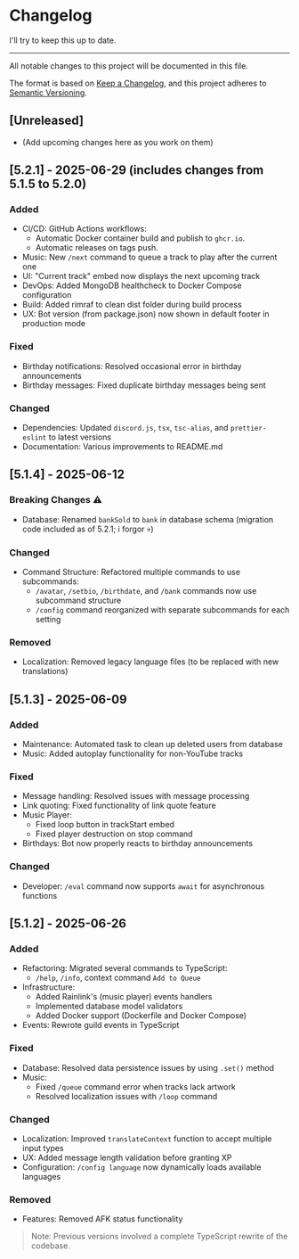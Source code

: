 # Changelog

I'll try to keep this up to date.

----

All notable changes to this project will be documented in this file.

The format is based on [Keep a Changelog](https://keepachangelog.com/en/1.0.0/),
and this project adheres to [Semantic Versioning](https://semver.org/spec/v2.0.0.html).

## [Unreleased]

- (Add upcoming changes here as you work on them)

## [5.2.1] - 2025-06-29 (includes changes from 5.1.5 to 5.2.0)

### Added

- CI/CD: GitHub Actions workflows:
  - Automatic Docker container build and publish to `ghcr.io`.
  - Automatic releases on tags push.
- Music: New `/next` command to queue a track to play after the current one
- UI: "Current track" embed now displays the next upcoming track
- DevOps: Added MongoDB healthcheck to Docker Compose configuration
- Build: Added rimraf to clean dist folder during build process
- UX: Bot version (from package.json) now shown in default footer in production mode

### Fixed

- Birthday notifications: Resolved occasional error in birthday announcements
- Birthday messages: Fixed duplicate birthday messages being sent

### Changed

- Dependencies: Updated `discord.js`, `tsx`, `tsc-alias`, and `prettier-eslint` to latest versions
- Documentation: Various improvements to README.md

## [5.1.4] - 2025-06-12

### Breaking Changes ⚠️

- Database: Renamed `bankSold` to `bank` in database schema (migration code included as of 5.2.1; i forgor 💀)

### Changed

- Command Structure: Refactored multiple commands to use subcommands:
  - `/avatar`, `/setbio`, `/birthdate`, and `/bank` commands now use subcommand structure
  - `/config` command reorganized with separate subcommands for each setting

### Removed

- Localization: Removed legacy language files (to be replaced with new translations)

## [5.1.3] - 2025-06-09

### Added

- Maintenance: Automated task to clean up deleted users from database
- Music: Added autoplay functionality for non-YouTube tracks

### Fixed

- Message handling: Resolved issues with message processing
- Link quoting: Fixed functionality of link quote feature
- Music Player:
  - Fixed loop button in trackStart embed
  - Fixed player destruction on stop command
- Birthdays: Bot now properly reacts to birthday announcements

### Changed

- Developer: `/eval` command now supports `await` for asynchronous functions

## [5.1.2] - 2025-06-26

### Added

- Refactoring: Migrated several commands to TypeScript:
  - `/help`, `/info`, context command `Add to Queue`
- Infrastructure:
  - Added Rainlink's (music player) events handlers
  - Implemented database model validators
  - Added Docker support (Dockerfile and Docker Compose)
- Events: Rewrote guild events in TypeScript

### Fixed

- Database: Resolved data persistence issues by using `.set()` method
- Music:
  - Fixed `/queue` command error when tracks lack artwork
  - Resolved localization issues with `/loop` command

### Changed

- Localization: Improved `translateContext` function to accept multiple input types
- UX: Added message length validation before granting XP
- Configuration: `/config language` now dynamically loads available languages

### Removed

- Features: Removed AFK status functionality

> Note: Previous versions involved a complete TypeScript rewrite of the codebase.

